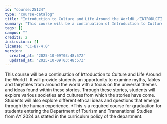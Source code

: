 ```yaml
---
id: "course:25124"
type: "course-catalog"
title: "Introduction to Culture and Life Around the WorldⅡ ／INTRODUCTION TO CULTURE AND LIFE AROUND THE WORLD II"
summary: "This course will be a continuation of Introduction to Culture and Life Around the World I. It will provide students an o…"
tags: []
campus: ""
credits: 2
instructors: []
license: "CC-BY-4.0"
version:
  created_at: "2025-10-09T03:48:57Z"
  updated_at: "2025-10-09T03:48:57Z"
---
```

This course will be a continuation of Introduction to Culture and Life Around the World I. It will provide students an opportunity to examine myths, fables and fairytales from around the world with a focus on the universal themes and ideas found within these stories. Through these stories, students will explore various societies and cultures from which the stories have come. Students will also explore different ethical ideas and questions that emerge through the human experience. *This is a required course for graduation for students entering the Department of Tourism and Transnational Studies from AY 2024 as stated in the curriculum policy of the department.
